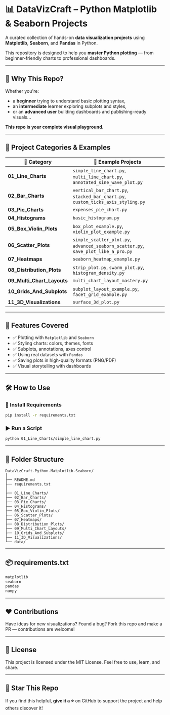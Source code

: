 # 📊 DataVizCraft – Python Matplotlib & Seaborn Projects

A curated collection of hands-on **data visualization projects** using **Matplotlib**, **Seaborn**, and **Pandas** in Python.

This repository is designed to help you **master Python plotting** — from beginner-friendly charts to professional dashboards.

---

## 🧠 Why This Repo?

Whether you're:
- a **beginner** trying to understand basic plotting syntax,
- an **intermediate** learner exploring subplots and styles,
- or an **advanced user** building dashboards and publishing-ready visuals...

**This repo is your complete visual playground.**

---

## 🔗 Project Categories & Examples

| 📁 **Category**                 | 🎯 **Example Projects**                                              |
|-------------------------------|----------------------------------------------------------------------|
| **01_Line_Charts**            | `simple_line_chart.py`, `multi_line_chart.py`, `annotated_sine_wave_plot.py` |
| **02_Bar_Charts**             | `vertical_bar_chart.py`, `stacked_bar_chart.py`, `custom_ticks_axis_styling.py` |
| **03_Pie_Charts**             | `expenses_pie_chart.py`                                              |
| **04_Histograms**             | `basic_histogram.py`                                                 |
| **05_Box_Violin_Plots**       | `box_plot_example.py`, `violin_plot_example.py`                      |
| **06_Scatter_Plots**          | `simple_scatter_plot.py`, `advanced_seaborn_scatter.py`, `save_plot_like_a_pro.py` |
| **07_Heatmaps**               | `seaborn_heatmap_example.py`                                        |
| **08_Distribution_Plots**     | `strip_plot.py`, `swarm_plot.py`, `histogram_density.py`            |
| **09_Multi_Chart_Layouts**    | `multi_chart_layout_mastery.py`                                     |
| **10_Grids_And_Subplots**     | `subplot_layout_example.py`, `facet_grid_example.py`                |
| **11_3D_Visualizations**      | `surface_3d_plot.py`                                                |

---

## 📌 Features Covered

- ✅ Plotting with `Matplotlib` and `Seaborn`
- ✅ Styling charts: colors, themes, fonts
- ✅ Subplots, annotations, axes control
- ✅ Using real datasets with `Pandas`
- ✅ Saving plots in high-quality formats (PNG/PDF)
- ✅ Visual storytelling with dashboards

---

## 🛠️ How to Use

### 🔧 Install Requirements
```bash
pip install -r requirements.txt
````

### ▶️ Run a Script

```bash
python 01_Line_Charts/simple_line_chart.py
```

---

## 📁 Folder Structure

```
DataVizCraft-Python-Matplotlib-Seaborn/
│
├── README.md
├── requirements.txt
│
├── 01_Line_Charts/
├── 02_Bar_Charts/
├── 03_Pie_Charts/
├── 04_Histograms/
├── 05_Box_Violin_Plots/
├── 06_Scatter_Plots/
├── 07_Heatmaps/
├── 08_Distribution_Plots/
├── 09_Multi_Chart_Layouts/
├── 10_Grids_And_Subplots/
├── 11_3D_Visualizations/
└── data/
```

---

## 📦 requirements.txt

```txt
matplotlib
seaborn
pandas
numpy
```

---

## ❤️ Contributions

Have ideas for new visualizations? Found a bug? Fork this repo and make a PR — contributions are welcome!

---

## 🧠 License

This project is licensed under the MIT License. Feel free to use, learn, and share.

---

## 🌟 Star This Repo

If you find this helpful, **give it a ⭐** on GitHub to support the project and help others discover it!

```
